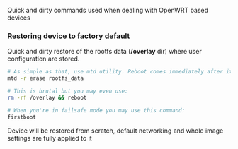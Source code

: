 Quick and dirty commands used when dealing with OpenWRT based devices

### Restoring device to factory default
Quick and dirty restore of the rootfs data (__/overlay__ dir) where user configuration are stored.
```sh
# As simple as that, use mtd utility. Reboot comes immediately after it
mtd -r erase rootfs_data

# This is brutal but you may even use:
rm -rf /overlay && reboot

# When you're in failsafe mode you may use this command:
firstboot
```
Device will be restored from scratch, default networking and whole image settings are fully applied to it
